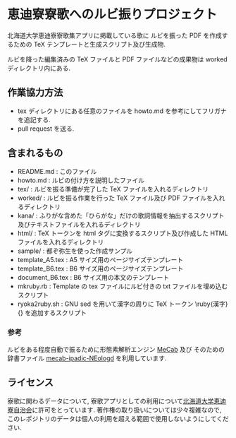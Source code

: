# 恵迪寮寮歌へのルビ振りプロジェクト
北海道大学恵迪寮寮歌集アプリに掲載している歌に
ルビを振った PDF を作成するための TeX テンプレートと生成スクリプト及び生成物. 

ルビを降った編集済みの TeX ファイルと PDF ファイルなどの成果物は worked ディレクトリ内にある. 

## 作業協力方法
* tex ディレクトリにある任意のファイルを howto.md を参考にしてフリガナを追記する. 
* pull request を送る. 

## 含まれるもの
* README.md : このファイル
* howto.md : ルビの付け方を説明したファイル
* tex/ : ルビを振る準備が完了した TeX ファイルを入れるディレクトリ
* worked/ : ルビを振る作業を行った TeX ファイル及び PDF ファイルを入れるディレクトリ
* kana/ : ふりがな含めた「ひらがな」だけの歌詞情報を抽出するスクリプト及びテキストファイルを入れるディレクトリ
* html/ : TeX トークンを html タグに変換するスクリプト及び作成した HTML ファイルを入れるディレクトリ
* sample/ : 都ぞ弥生を使った作成サンプル
* template_A5.tex : A5 サイズ用のページサイズテンプレート
* template_B6.tex : B6 サイズ用のページサイズテンプレート
* document_B6.tex : B6 サイズ用の本文のテンプレート
* mkruby.rb : Template の tex ファイルにルビ付きの txt ファイルを埋め込むスクリプト
* ryoka2ruby.sh : GNU sed を用いて漢字の周りに TeX トークン \ruby{漢字}{} を追加するスクリプト

### 参考
ルビをある程度自動で振るために形態素解析エンジン [MeCab](http://taku910.github.io/mecab/) 及び
そのための辞書ファイル [mecab-ipadic-NEologd](https://github.com/neologd/mecab-ipadic-neologd) を利用しています. 

## ライセンス
寮歌に関わるデータについて, 寮歌アプリとしての利用について[北海道大学恵迪寮自治会](http://keiteki.main.jp)に許可をとっています. 
著作権の取り扱いについては少々複雑なので, このレポジトリのデータは個人の利用を超える範囲で使用しないようにしてください. 
